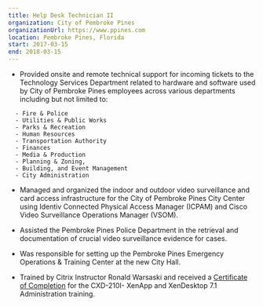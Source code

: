 ```yaml
---
title: Help Desk Technician II
organization: City of Pembroke Pines
organizationUrl: https://www.ppines.com
location: Pembroke Pines, Florida
start: 2017-03-15
end: 2018-03-15
---
```

* Provided onsite and remote technical support for incoming tickets to the Technology Services Department related to hardware and software used by City of Pembroke Pines employees across various departments including but not limited to:

```
  - Fire & Police
  - Utilities & Public Works
  - Parks & Recreation
  - Human Resources
  - Transportation Authority
  - Finances
  - Media & Production
  - Planning & Zoning,
  - Building, and Event Management
  - City Administration
```

* Managed and organized the indoor and outdoor video surveillance and card access infrastructure for the City of Pembroke Pines City Center using Identiv Connected Physical Access Manager (ICPAM) and Cisco Video Surveillance Operations Manager (VSOM).

* Assisted the Pembroke Pines Police Department in the retrieval and documentation of crucial video surveillance evidence for cases.

* Was responsible for setting up the Pembroke Pines Emergency Operations & Training Center at the new City Hall.

* Trained by Citrix Instructor Ronald Warsaski and received a [Certificate of Completion](https://www.linkedin.com/in/ryancraigmartin/detail/treasury/position:952839601/?entityUrn=urn%3Ali%3Afsd_profileTreasuryMedia%3A(ACoAABk4VTsBerr8C9ft9XBTF7QaSrQo8ef1-ec%2C1515803924249)&section=position%3A952839601&treasuryCount=4) for the CXD-210I- XenApp and XenDesktop 7.1 Administration training.
